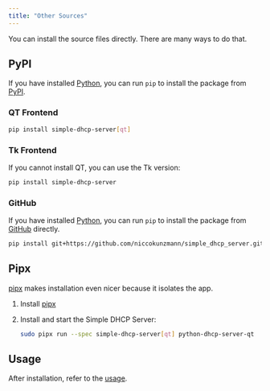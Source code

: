 ```yaml
---
title: "Other Sources"
---
```


You can install the source files directly. There are many ways to do that.

## PyPI

If you have installed [Python], you can run `pip` to install the package from
[PyPI].

### QT Frontend

```sh
pip install simple-dhcp-server[qt]
```

### Tk Frontend

If you cannot install QT, you can use the Tk version:

```sh
pip install simple-dhcp-server
```

### GitHub

If you have installed [Python], you can run `pip` to install the package from
[GitHub] directly.

```sh
pip install git+https://github.com/niccokunzmann/simple_dhcp_server.git
```

## Pipx

[pipx] makes installation even nicer because it isolates the app.

1. Install [pipx]
2. Install and start the Simple DHCP Server:

    ```sh
    sudo pipx run --spec simple-dhcp-server[qt] python-dhcp-server-qt  
    ```

## Usage

After installation, refer to the [usage][3].

[Python]: https://www.python.org/
[PyPI]: https://pypi.org/project/simple-dhcp-server/
[GitHub]: https://github.com/niccokunzmann/simple_dhcp_server/
[3]: /usage/cmd.md
[pipx]: https://pipx.pypa.io/stable/installation/
